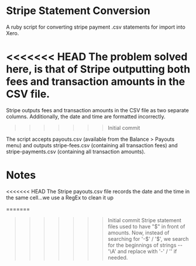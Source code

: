 # Stripe Statement Conversion
A ruby script for converting stripe payment .csv statements for import into Xero.

<<<<<<< HEAD
The problem solved here, is that of Stripe outputting both fees and transaction amounts in the CSV file.
=======
Stripe outputs fees and transaction amounts in the CSV file as two separate
columns. Additionally, the date and time are formatted incorrectly.
>>>>>>> Initial commit

The script accepts payouts.csv (available from the Balance > Payouts menu) and outputs stripe-fees.csv (containing all transaction fees) and stripe-payments.csv (containing all transaction amounts).

# Notes
<<<<<<< HEAD
The Stripe payouts.csv file records the date and the time in the same cell...we use a RegEx to clean it up

=======
>>>>>>> Initial commit
Stripe statement files used to have "$" in front of amounts. Now, instead of searching for '-$' / '$', we search for the beginnings of strings -- '\A' and replace with '-' / '' if needed.
